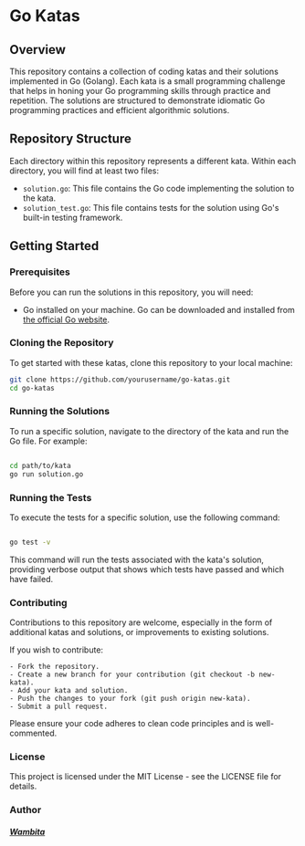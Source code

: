 # Go Katas

## Overview

This repository contains a collection of coding katas and their solutions implemented in Go (Golang). Each kata is a small programming challenge that helps in honing your Go programming skills through practice and repetition. The solutions are structured to demonstrate idiomatic Go programming practices and efficient algorithmic solutions.

## Repository Structure

Each directory within this repository represents a different kata. Within each directory, you will find at least two files:
- `solution.go`: This file contains the Go code implementing the solution to the kata.
- `solution_test.go`: This file contains tests for the solution using Go's built-in testing framework.

## Getting Started

### Prerequisites

Before you can run the solutions in this repository, you will need:
- Go installed on your machine. Go can be downloaded and installed from [the official Go website](https://golang.org/dl/).

### Cloning the Repository

To get started with these katas, clone this repository to your local machine:

```bash
git clone https://github.com/yourusername/go-katas.git
cd go-katas

```
### Running the Solutions

To run a specific solution, navigate to the directory of the kata and run the Go file. For example:

```bash

cd path/to/kata
go run solution.go

```
### Running the Tests

To execute the tests for a specific solution, use the following command:

```bash

go test -v
```
This command will run the tests associated with the kata's solution, providing verbose output that shows which tests have passed and which have failed.

### Contributing

Contributions to this repository are welcome, especially in the form of additional katas and solutions, or improvements to existing solutions.

If you wish to contribute:

    - Fork the repository.
    - Create a new branch for your contribution (git checkout -b new-kata).
    - Add your kata and solution.
    - Push the changes to your fork (git push origin new-kata).
    - Submit a pull request.

Please ensure your code adheres to clean code principles and is well-commented.

### License

This project is licensed under the MIT License - see the LICENSE file for details.

### Author

##### [Wambita](https://github.com/Wambita)